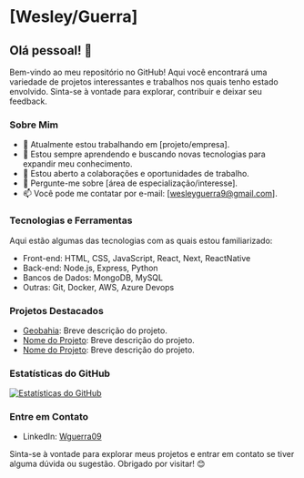 # [Wesley/Guerra]

## Olá pessoal! 👋

Bem-vindo ao meu repositório no GitHub! Aqui você encontrará uma variedade de projetos interessantes e trabalhos nos quais tenho estado envolvido. Sinta-se à vontade para explorar, contribuir e deixar seu feedback.

### Sobre Mim

- 🔭 Atualmente estou trabalhando em [projeto/empresa].
- 🌱 Estou sempre aprendendo e buscando novas tecnologias para expandir meu conhecimento.
- 👯 Estou aberto a colaborações e oportunidades de trabalho.
- 💬 Pergunte-me sobre [área de especialização/interesse].
- 📫 Você pode me contatar por e-mail: [wesleyguerra9@gmail.com].

### Tecnologias e Ferramentas

Aqui estão algumas das tecnologias com as quais estou familiarizado:

- Front-end: HTML, CSS, JavaScript, React, Next, ReactNative
- Back-end: Node.js, Express, Python
- Bancos de Dados: MongoDB, MySQL
- Outras: Git, Docker, AWS, Azure Devops

### Projetos Destacados

- [Geobahia](http://mapa.geobahia.ba.gov.br): Breve descrição do projeto.
- [Nome do Projeto](link): Breve descrição do projeto.
- [Nome do Projeto](link): Breve descrição do projeto.

### Estatísticas do GitHub

[![Estatísticas do GitHub](https://github-readme-stats.vercel.app/api?username=seu-username&show_icons=true&theme=radical)](https://github.com/seu-username)

### Entre em Contato

- LinkedIn: [Wguerra09](https://www.linkedin.com/in/wesleyguerra09)


Sinta-se à vontade para explorar meus projetos e entrar em contato se tiver alguma dúvida ou sugestão. Obrigado por visitar! 😊


